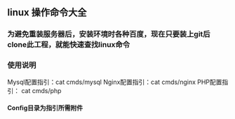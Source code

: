 ## linux 操作命令大全
### 为避免重装服务器后，安装环境时各种百度，现在只要装上git后clone此工程，就能快速查找linux命令


### 使用说明
Mysql配置指引：cat cmds/mysql
Nginx配置指引：cat cmds/nginx
PHP配置指引：  cat cmds/php

#### Config目录为指引所需附件

